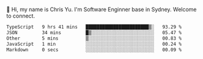 👋 Hi, my name is Chris Yu. I'm Software Enginner base in Sydney. Welcome to connect.

<!--START_SECTION:waka-->

```txt
TypeScript   9 hrs 41 mins   ███████████████████████▒░   93.29 %
JSON         34 mins         █▒░░░░░░░░░░░░░░░░░░░░░░░   05.47 %
Other        5 mins          ▒░░░░░░░░░░░░░░░░░░░░░░░░   00.83 %
JavaScript   1 min           ░░░░░░░░░░░░░░░░░░░░░░░░░   00.24 %
Markdown     0 secs          ░░░░░░░░░░░░░░░░░░░░░░░░░   00.09 %
```

<!--END_SECTION:waka-->
